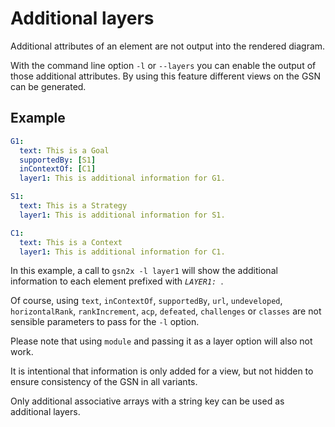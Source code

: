 
# Additional layers

Additional attributes of an element are not output into the rendered diagram.

With the command line option `-l` or `--layers` you can enable the output of those additional attributes.
By using this feature different views on the GSN can be generated.

## Example

```yaml
G1:
  text: This is a Goal
  supportedBy: [S1]
  inContextOf: [C1]
  layer1: This is additional information for G1.

S1:
  text: This is a Strategy
  layer1: This is additional information for S1.

C1: 
  text: This is a Context
  layer1: This is additional information for C1.
```

In this example, a call to `gsn2x -l layer1` will show the additional information to each element prefixed with _`LAYER1: `_.

Of course, using `text`, `inContextOf`, `supportedBy`, `url`, `undeveloped`, 
`horizontalRank`, `rankIncrement`, `acp`, `defeated`, `challenges` or `classes` are not sensible parameters to pass for the `-l` option. 

Please note that using `module` and passing it as a layer option will also not work. 

It is intentional that information is only added for a view, but not hidden to ensure consistency of the GSN in all variants.

Only additional associative arrays with a string key can be used as additional layers.
